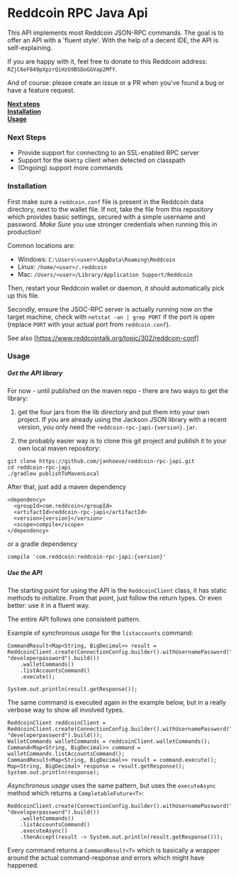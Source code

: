 # Reddcoin RPC Java Api #

This API implements most Reddcoin JSON-RPC commands.
The goal is to offer an API with a 'fluent style'. With the help of a decent IDE, the API is self-explaining.

If you are happy with it, feel free to donate to this Reddcoin address: `RZjC6eF849pXpzrQiHzG9BSDoGGVap2MfY`.

And of course: please create an issue or a PR when you've found a bug or have a feature request.

**[Next steps](#next-steps)**<br>
**[Installation](#installation)**<br>
**[Usage](#usage)**<br>

### Next Steps
* Provide support for connecting to an SSL-enabled RPC server
* Support for the `OkHttp` client when detected on classpath
* (Ongoing) support more commands

### Installation
First make sure a `reddcoin.conf` file is present in the Reddcoin data directory, next to the wallet file.
If not, take the file from this repository which provides basic settings, secured with a simple username and password.
*Make Sure* you use stronger credentials when running this in production!

Common locations are:
* Windows: `C:\Users\<user>\AppData\Roaming\Reddcoin`
* Linux: `/home/<user>/.reddcoin`
* Mac: `/Users/<user>/Library/Application Support/Reddcoin`

Then, restart your Reddcoin wallet or daemon, it should automatically pick up this file.

Secondly, ensure the JSOC-RPC server is actually running now on the target machine, check with `netstat -an | grep PORT` if the port is open (replace `PORT` with your actual port from `reddcoin.conf`).

See also [https://www.reddcointalk.org/topic/302/reddcoin-conf]

### Usage
##### Get the API library
For now - until published on the maven repo - there are two ways to get the library:

1. get the four jars from the lib directory and put them into your own project.
If you are already using the Jackson JSON library with a recent version, you only need the `reddcoin-rpc-japi-{version}.jar`.

2. the probably easier way is to clone this git project and publish it to your own local maven repository:
```
git clone https://github.com/janhoeve/reddcoin-rpc-japi.git
cd reddcoin-rpc-japi
./gradlew publishToMavenLocal
```
After that, just add a maven dependency
```
<dependency>
  <groupId>com.reddcoin</groupId>
  <artifactId>reddcoin-rpc-japi</artifactId>
  <version>{version}</version>
  <scope>compile</scope>
</dependency>
```
or a gradle dependency
```
compile 'com.reddcoin:reddcoin-rpc-japi:{version}'
```

##### Use the API
The starting point for using the API is the `ReddcoinClient` class, it has static methods to initialize. 
From that point, just follow the return types. Or even better: use it in a fluent way.

The entire API follows one consistent pattern.

Example of *synchronous usage* for the `listaccounts` command:
```
CommandResult<Map<String, BigDecimal>> result = ReddcoinClient.create(ConnectionConfig.builder().withUsernamePassword("developer", "developerpassword").build())
    .walletCommands()
    .listAccountsCommand()
    .execute();

System.out.println(result.getResponse());
```

The same command is executed again in the example below, but in a really verbose way to show all involved types.
```
ReddcoinClient reddcoinClient = ReddcoinClient.create(ConnectionConfig.builder().withUsernamePassword("developer", "developerpassword").build());
WalletCommands walletCommands = reddcoinClient.walletCommands();
Command<Map<String, BigDecimal>> command = walletCommands.listAccountsCommand();
CommandResult<Map<String, BigDecimal>> result = command.execute();
Map<String, BigDecimal> response = result.getResponse();
System.out.println(response);
```

*Asynchronous usage* uses the same pattern, but uses the `executeAsync` method which returns a `CompletableFuture<T>`:
```
ReddcoinClient.create(ConnectionConfig.builder().withUsernamePassword("developer", "developerpassword").build())
    .walletCommands()
    .listAccountsCommand()
    .executeAsync()
    .thenAccept(result -> System.out.println(result.getResponse()));
```

Every command returns a `CommandResult<T>` which is basically a wrapper around the actual command-response and errors which might have happened.